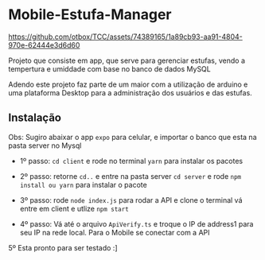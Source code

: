 # Mobile-Estufa-Manager

https://github.com/otbox/TCC/assets/74389165/1a89cb93-aa91-4804-970e-62444e3d6d60

Projeto que consiste em app, que serve para gerenciar estufas, vendo a tempertura e umiddade com base no banco de dados MySQL

Adendo este projeto faz parte de um maior com a utilização de arduino e uma plataforma Desktop para a administração dos usuários e das estufas.

## Instalação

Obs: Sugiro abaixar o app `expo` para celular, e importar o banco que esta na pasta server no Mysql 

- 1º passo: `cd client` e rode no terminal `yarn` para instalar os pacotes

- 2º passo: retorne `cd..` e entre na pasta server `cd server` e rode `npm install ou yarn` para instalar o pacote

- 3º passo: rode `node index.js` para rodar a API e clone o terminal vá entre em client e utlize `npm start`

- 4º passo: Vá até o arquivo `ApiVerify.ts` e troque o IP de address1 para seu IP na rede local. Para o Mobile se conectar com a API

5º Esta pronto para ser testado :]




